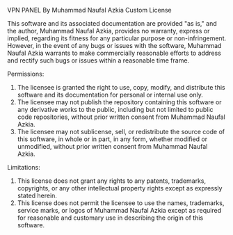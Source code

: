 VPN PANEL By Muhammad Naufal Azkia Custom License

This software and its associated documentation are provided "as is," and the author, Muhammad Naufal Azkia, provides no warranty, express or implied, regarding its fitness for any particular purpose or non-infringement. However, in the event of any bugs or issues with the software, Muhammad Naufal Azkia warrants to make commercially reasonable efforts to address and rectify such bugs or issues within a reasonable time frame.

Permissions:

1. The licensee is granted the right to use, copy, modify, and distribute this software and its documentation for personal or internal use only.
2. The licensee may not publish the repository containing this software or any derivative works to the public, including but not limited to public code repositories, without prior written consent from Muhammad Naufal Azkia.
3. The licensee may not sublicense, sell, or redistribute the source code of this software, in whole or in part, in any form, whether modified or unmodified, without prior written consent from Muhammad Naufal Azkia.

Limitations:

1. This license does not grant any rights to any patents, trademarks, copyrights, or any other intellectual property rights except as expressly stated herein.
2. This license does not permit the licensee to use the names, trademarks, service marks, or logos of Muhammad Naufal Azkia except as required for reasonable and customary use in describing the origin of this software.
